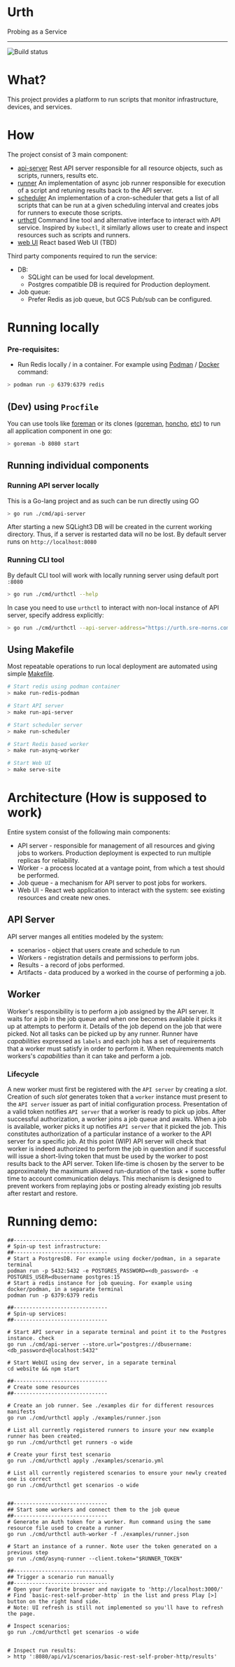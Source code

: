 # Urth
Probing as a Service

---
![Build status](https://github.com/sre-norns/urth/actions/workflows/go.yml/badge.svg)

# What?
This project provides a platform to run scripts that monitor infrastructure, devices, and services.

# How
The project consist of 3 main component:
- [api-server](./cmd/api-server/README.md) Rest API server responsible for all resource objects, such as scripts, runners, results etc.
- [runner](./cmd/red-runner) An implementation of async job runner responsible for execution of a script and retuning results back to the API server.
- [scheduler](./cmd/red-scheduler) An implementation of a cron-scheduler that gets a list of all scripts that can be run at a given scheduling interval and creates jobs for runners to execute those scripts.
- [urthctl](./cmd/urthctl/README.md) Command line tool and alternative interface to interact with API service. Inspired by `kubectl`, it similarly allows user to create and inspect resources such as scripts and runners.
- [web UI](./website/README.md) React based Web UI (TBD)

Third party components required to run the service:
- DB:
  - SQLight can be used for local development.
  - Postgres compatible DB is required for Production deployment.
- Job queue:
  - Prefer Redis as job queue, but GCS Pub/sub can be configured.

# Running locally
### Pre-requisites:
- Run Redis locally / in a container. For example using [Podman](https://podman.io/) / [Docker](https://www.docker.com) command:
```bash
> podman run -p 6379:6379 redis
```

## (Dev) using `Procfile`
You can use tools like [foreman](https://github.com/ddollar/foreman) or its clones ([goreman](https://github.com/mattn/goreman), [honcho](https://github.com/nickstenning/honcho), [etc](https://github.com/ddollar/foreman#ports)) to run all application component in one go:
```bash
> goreman -b 8080 start 
```

## Running individual components
### Running API server locally
This is a Go-lang project and as such can be run directly using GO
```bash
> go run ./cmd/api-server
```
After starting a new SQLight3 DB will be created in the current working directory. Thus, if a server is restarted data will no be lost.
By default server runs on `http://localhost:8080`


### Running CLI tool 
By default CLI tool will work with locally running server using default port `:8080`
```bash
> go run ./cmd/urthctl --help
```

In case you need to use `urthctl` to interact with non-local instance of API server, specify address explicitly:
```bash
> go run ./cmd/urthctl --api-server-address="https://urth.sre-norns.com" ... 
```

## Using Makefile
Most repeatable operations to run local deployment are automated using simple [Makefile](./Makefile).

```bash
# Start redis using podman container
> make run-redis-podman

# Start API server
> make run-api-server

# Start scheduler server
> make run-scheduler

# Start Redis based worker
> make run-asynq-worker

# Start Web UI
> make serve-site
```


# Architecture (How is supposed to work)
Entire system consist of the following main components:
* API server - responsible for management of all resources and giving jobs to workers. Production deployment is expected to run multiple replicas for reliability.
* Worker - a process located at a vantage point, from which a test should be performed. 
* Job queue - a mechanism for API server to post jobs for workers.
* Web UI - React web application to interact with the system: see existing resources and create new ones.

## API Server
API server manges all entities modeled by the system:
 * scenarios - object that users create and schedule to run
 * Workers - registration details and permissions to perform jobs.
 * Results - a record of jobs performed.
 * Artifacts - data produced by a worked in the course of performing a job.

## Worker
Worker's responsibility is to perform a job assigned by the API server. It waits for a job in the job queue and when one becomes available it picks it up at attempts to perform it. Details of the job depend on the job that were picked.
Not all tasks can be picked up by any runner. Runner have _capabilities_ expressed as `labels` and each job has a  set of requirements that a worker must satisfy in order to perform it.
When requirements match workers's _capabilities_ than it can take and perform a job.

### Lifecycle
A new worker must first be registered with the `API server` by creating a _slot_. Creation of such _slot_ generates token that a `worker` instance must present to the `API server` issuer as part of initial configuration process. Presentation of a valid token notifies `API server` that a worker is ready to pick up jobs. After successful authorization, a worker joins a job queue and awaits.
When a job is available, worker picks it up notifies `API server` that it picked the job. This constitutes authorization of a particular instance of a worker to the API server for a specific job. At this point (WIP) API server will check that worker is indeed authorized to perform the job in question and if successful will issue a short-living token that must be used by the worker to post results back to the API server. Token life-time is chosen by the server to be approximately the maximum allowed run-duration of the task + some buffer time to account communication delays. This mechanism is designed to prevent workers from replaying jobs or posting already existing job results after restart and restore. 

# Running demo:

```shell
##------------------------------
# Spin-up test infrastructure:
##------------------------------
# Start a PostgresDB. For example using docker/podman, in a separate terminal
podman run -p 5432:5432 -e POSTGRES_PASSWORD=<db_password> -e POSTGRES_USER=dbusername postgres:15
# Start a redis instance for job queuing. For example using docker/podman, in a separate terminal
podman run -p 6379:6379 redis

##------------------------------
# Spin-up services:
##------------------------------

# Start API server in a separate terminal and point it to the Postgres instance. check
go run ./cmd/api-server --store.url="postgres://dbusername:<db_password>@localhost:5432"  

# Start WebUI using dev server, in a separate terminal
cd website && npm start

##------------------------------
# Create some resources
##------------------------------

# Create an job runner. See ./examples dir for different resources manifests 
go run ./cmd/urthctl apply ./examples/runner.json

# List all currently registered runners to insure your new example runner has been created.
go run ./cmd/urthctl get runners -o wide  

# Create your first test scenario
go run ./cmd/urthctl apply ./examples/scenario.yml 

# List all currently registered scenarios to ensure your newly created one is correct
go run ./cmd/urthctl get scenarios -o wide


##------------------------------
## Start some workers and connect them to the job queue
##------------------------------
# Generate an Auth token for a worker. Run command using the same resource file used to create a runner
go run ./cmd/urthctl auth-worker -f ./examples/runner.json

# Start an instance of a runner. Note user the token generated on a previous step
go run ./cmd/asynq-runner --client.token="$RUNNER_TOKEN"

##------------------------------
## Trigger a scenario run manually
##------------------------------
# Open your favorite browser and navigate to 'http://localhost:3000/'
# Find `basic-rest-self-prober-http` in the list and press Play [>] button on the right hand side.
# Note: UI refresh is still not implemented so you'll have to refresh the page.

# Inspect scenarios:
go run ./cmd/urthctl get scenarios -o wide


# Inspect run results:
> http ':8080/api/v1/scenarios/basic-rest-self-prober-http/results'
```